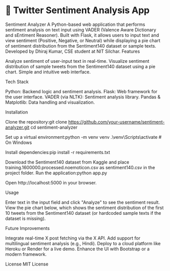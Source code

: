 # 🧠 Twitter Sentiment Analysis App

Sentiment Analyzer
A Python-based web application that performs sentiment analysis on text input using VADER (Valence Aware Dictionary and sEntiment Reasoner). Built with Flask, it allows users to input text and view sentiment (Positive, Negative, or Neutral) while displaying a pie chart of sentiment distribution from the Sentiment140 dataset or sample texts. Developed by Dhiraj Kumar, CSE student at NIT Silchar.
Features

Analyze sentiment of user-input text in real-time.
Visualize sentiment distribution of sample tweets from the Sentiment140 dataset using a pie chart.
Simple and intuitive web interface.

Tech Stack

Python: Backend logic and sentiment analysis.
Flask: Web framework for the user interface.
VADER (via NLTK): Sentiment analysis library.
Pandas & Matplotlib: Data handling and visualization.

Installation

Clone the repository:git clone https://github.com/your-username/sentiment-analyzer.git
cd sentiment-analyzer


Set up a virtual environment:python -m venv venv
.\venv\Scripts\activate  # On Windows


Install dependencies:pip install -r requirements.txt


Download the Sentiment140 dataset from Kaggle and place training.1600000.processed.noemoticon.csv as sentiment140.csv in the project folder.
Run the application:python app.py


Open http://localhost:5000 in your browser.

Usage

Enter text in the input field and click "Analyze" to see the sentiment result.
View the pie chart below, which shows the sentiment distribution of the first 10 tweets from the Sentiment140 dataset (or hardcoded sample texts if the dataset is missing).

Future Improvements

Integrate real-time X post fetching via the X API.
Add support for multilingual sentiment analysis (e.g., Hindi).
Deploy to a cloud platform like Heroku or Render for a live demo.
Enhance the UI with Bootstrap or a modern framework.

License
MIT License


